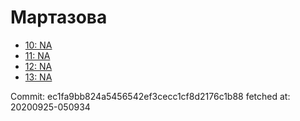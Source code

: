 # Мартазова
- [10: NA](10.md)
- [11: NA](11.md)
- [12: NA](12.md)
- [13: NA](13.md)

Commit: ec1fa9bb824a5456542ef3cecc1cf8d2176c1b88
 fetched at: 20200925-050934
